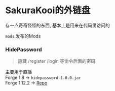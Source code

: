 # SakuraKooi的外链盘
存一点奇奇怪怪的东西, 基本上是用来在代码里访问的

`mods` 发布的Mods

### HidePassword
> 隐藏 /register /login 等命令后面的密码

主要用于直播\
Forge 1.8 -> `hidepassword-1.0.0.jar` \
Forge 1.12.2 -> [Repo](https://github.com/SakuraKoi/HidePassword)
